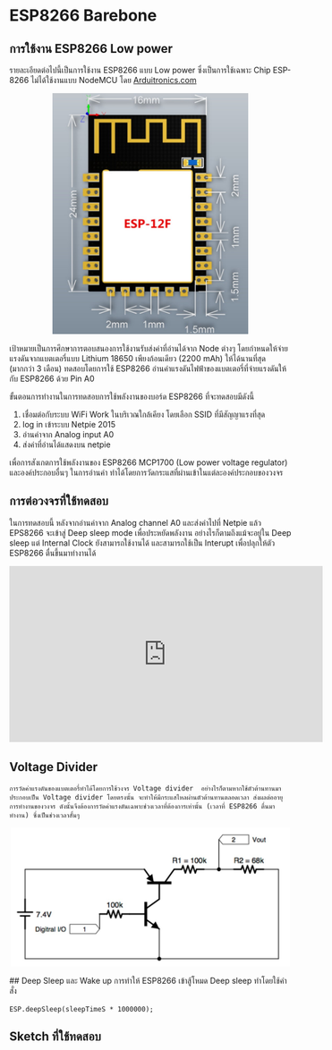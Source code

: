 # ESP8266 Barebone
## การใช้งาน ESP8266 Low power
รายละเอียดต่อไปนี้เป็นการใช้งาน ESP8266 แบบ Low power  ซึ่งเป็นการใช้เฉพาะ Chip ESP-8266 ไม่ได้ใช้งานแบบ NodeMCU โดย [Arduitronics.com](https://www.arduitronics.com) 

<p align="center">
<img src="https://github.com/arduitronics/ESP-kit1/blob/main/docs/img/esp12f.jpg?raw=true" alt="alt text" title="ESP12F" width="350"/>
</p>

เป้าหมายเป็นการศึกษาการตอบสนองการใช้งานรับส่งค่าที่อ่านได้จาก Node ต่างๆ โดยกำหนดให้จ่ายแรงดันจากแบตเตอรี่แบบ Lithium 18650 เพียงก้อนเดียว (2200 mAh) ให้ได้นานที่สุด (มากกว่า 3 เดือน) ทดสอบโดยการใช้ ESP8266 อ่านค่าแรงดันไฟฟ้าของแบตเตอรี่ที่จ่ายแรงดันให้กับ ESP8266 ด้วย Pin A0 

ขั้นตอนการทำงานในการทดสอบการใช้พลังงานของบอร์ด ESP8266 ที่จะทดสอบมีดังนี้

1. เชื่อมต่อกับระบบ WiFi Work ในบริเวณใกล้เคียง โดยเลือก SSID ที่มีสัญญาแรงที่สุด
2. log in เข้าระบบ Netpie 2015
3. อ่านค่าจาก Analog input A0
4. ส่งค่าที่อ่านได้แสดงบน netpie

เพื่อการสังเกตการใช้พลังงานของ ESP8266  MCP1700 (Low power voltage regulator) และองค์ประกอบอื่นๆ ในการอ่านค่า ทำได้โดยการวัดกระแสที่ผ่านเข้าในแต่ละองค์ประกอบของวงจร 

## การต่อวงจรที่ใช้ทดสอบ
  ในการทดสอบนี้ หลังจากอ่านค่าจาก Analog channel A0 และส่งค่าไปที่ Netpie แล้ว  EPS8266 จะเข้าสู่ Deep sleep mode เพื่อประหยัดพลังงาน  อย่างไรก็ตามถึงแม้จะอยู่ใน Deep sleep แต่ Internal Clock ยังสามารถใช้งานได้ และสามารถใช้เป็น Interupt เพื่อปลุกให้ตัว ESP8266 ตื่นขึ้นมาทำงานได้
  <p align="center">
  <iframe width="560" height="315" src="https://www.youtube.com/embed/NgPwPKXCLFY" title="YouTube video player" frameborder="0" allow="accelerometer; autoplay; clipboard-write; encrypted-media; gyroscope; picture-in-picture" allowfullscreen></iframe>
  </p>

## Voltage Divider
    การวัดค่าแรงดันของแบตเตอรี่ทำได้โดยการใช้วงจร Voltage divider  อย่างไรก็ตามหากใช้ตัวต้านทานมาประกอบเป็น Voltage divider โดยตรงนั้น จะทำให้มีกระแสไหลผ่านตัวต้านทานตลอดเวลา ส่งผลต่ออายุการทำงานของวงจร ดังนั้นจึงต้องการวัดค่าแรงดันเฉพาะช่วงเวลาที่ต้องการเท่านั้น (เวลาที่ ESP8266 ตื่นมาทำงาน) ซึ่งเป็นช่วงเวลาสั้นๆ 

<p align="center">
<img src="https://github.com/arduitronics/ESP-kit1/blob/main/docs/img/voltagedivider.jpg?raw=true" alt="alt text" title="ESP12F" width="500"/>
</p>
## Deep Sleep และ Wake up 
  การทำให้ ESP8266 เข้าสู้โหมด Deep sleep ทำโดยใช้คำสั่ง 

 `ESP.deepSleep(sleepTimeS * 1000000); `


## Sketch ที่ใช้ทดสอบ
<script src="https://gist.github.com/arduitronics/307b8a52f746252126d8d213875d65df.js"></script>